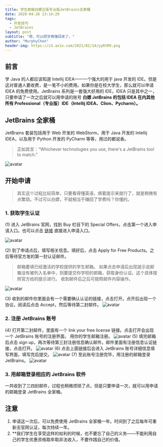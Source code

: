 ```yaml
---
title: 学生邮箱白嫖正版专业版JetBrains全家桶
date: 2020-04-26 13:14:29
tags:
  - 开发技巧
  - JetBrains
layout: post
subtitle: "嗯，可以把学费赚回来了。"
author: "MurphyChen"
header-img: https://s3.ax1x.com/2021/02/14/yyRtMV.png
---
```


## 前言

学 Java 的人都应该知道 Intellij IDEA——一个强大的用于 java 开发的 IDE。但是这对普通人要收费，是一笔不小的费用。如果你是在校大学生，那么就可以申请 IDEA 的免费使用。JetBrains 系列是一套强大好用的 IDE，IDEA 只是其中之一，只要申请了一次之后就可以用申请的账号 **白嫖 JetBrains 的包括 IDEA 在内其他所有 Professional（专业版）IDE（Intellij IDEA、Clion、Pycharm）。**

## JetBrains 全家桶

JetBrains 套装包括用于 Web 开发的 WebStorm，用于 Java 开发的 Intellij IDEA，以及用于 Python 开发的 PyCharm 等等，用过的都说香。

> 正如其言：“Whichever technologies you use, there's a JetBrains tool to match.”

![avatar](https://s1.ax1x.com/2020/04/26/Jc8XRS.png)

## 开始申请

> 其实这个过程比较简单，只要看得懂英语，顺着提示来就行了，就是稍微有点繁琐。不过可以白嫖，不就相当于赚回了学费吗？你懂的。

### 1. 获取学生认证

(1) 进入 JetBrains 官网，找到 Buy 栏目下的 Special Offers，点击第一个进入申请入口。也可以点击 [链接](https://www.jetbrains.com/shop/eform/students) 直接进入申请入口。

![avatar](https://s1.ax1x.com/2020/04/26/Jcw0x0.png)

(2) 到了申请点后，填写相关信息。填好后，点击 Apply for Free Products。之后等待官方发的第一封认证邮件。

> 邮箱要填已经激活的学校提供的学生邮箱。
> 如果点击申请后出现提示说邮箱没有被列入名单中，则要提交你学校的邮箱，获取身份认证。这个具体按照官方给的提示进行。
> 收到邮件后之后可按照邮件内容操作。

![avatar](https://s1.ax1x.com/2020/04/26/Jc0xh9.png)

(3) 收到的邮件你里面会有一个需要确认认证的链接，点击打开。点开后出现一个协议，阅读后点击 Accept，然后等待第二封邮件。
![avatar](https://s1.ax1x.com/2020/04/26/Jcsy4g.png)

### 2. 注册 JetBrains 账号

(4) 打开第二封邮件，里面有一个 link your free license 链接。点击打开会出现一个 JetBrains 账号的注册界面， 用你的学生邮箱注册。
![avatar](https://s1.ax1x.com/2020/04/26/Jc6a0P.png)
(5) 填完邮箱后点击 sign up，再次等待第三封注册信息确认邮件。邮件里面有注册信息认证链接，点击打开。
![avatar](https://s1.ax1x.com/2020/04/26/JcchDI.png)
(6) 点击上面链接后会进入 JetBrains 账号详细信息填写界面，填写完后提交。
![avatar](https://s1.ax1x.com/2020/04/26/JcgOJO.png)
(7) 至此账号注册完毕，用注册的邮箱登录 JetBrains。
![avatar](https://s1.ax1x.com/2020/04/26/Jc266H.png)

### 3. 用邮箱登录相应的 JetBrains 软件

一共收到了三四封邮件，过程也稍微烦琐了点，但是只要申请一次，就可以用申请的邮箱登录 JetBrains 全家桶。

## 注意

1. 申请这一次后，可以免费使用 JetBrains 全家桶一年。时间到了之后每年可重新去官网认证，每次持续一年。
2. **我们学生在享受这样的权利的时候，也不要忘了自己的义务——不能利用自己的学生优惠资格取牟取非法收入，不要作践自己的价值。
